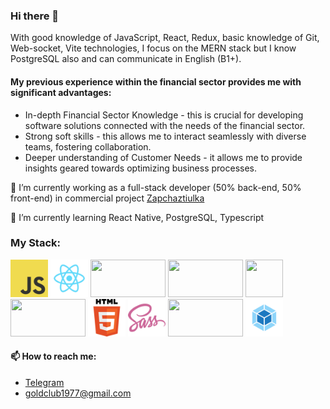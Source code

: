 ### Hi there 👋

With good knowledge of JavaScript, React, Redux, basic knowledge of Git, Web-socket, Vite technologies, I focus on the MERN stack but I know PostgreSQL also and can communicate in English (B1+).

#### My previous experience within the financial sector provides me with significant advantages:
- In-depth Financial Sector Knowledge - this is crucial for developing software solutions connected with the needs of the financial sector.
- Strong soft skills - this allows me to interact seamlessly with diverse teams, fostering collaboration.
- Deeper understanding of Customer Needs - it allows me to provide insights geared towards optimizing business processes.

🔭 I’m currently working as a full-stack developer (50% back-end, 50% front-end) in commercial project [Zapchaztiulka](https://github.com/Zapchaztiulka)

🌱 I’m currently learning React Native, PostgreSQL, Typescript

### My Stack:
<div>
<img src="https://raw.githubusercontent.com/github/explore/80688e429a7d4ef2fca1e82350fe8e3517d3494d/topics/javascript/javascript.png" width="60" height="60">
<img src="https://raw.githubusercontent.com/github/explore/80688e429a7d4ef2fca1e82350fe8e3517d3494d/topics/react/react.png" width="60" height="60">
<img src="https://miro.medium.com/v2/resize:fit:1400/format:webp/1*AJpFZrofvxMn3MHh9p3i_Q.jpeg" width="120" height="60">
<img src="https://upload.wikimedia.org/wikipedia/commons/d/d9/Node.js_logo.svg" width="120" height="60">
<img src="https://miro.medium.com/v2/resize:fit:1024/format:webp/1*doAg1_fMQKWFoub-6gwUiQ.png" width="60" height="60">
<img src="https://1000logos.net/wp-content/uploads/2020/08/PostgreSQL-Logo.png" width="120" height="60">
<img src="https://raw.githubusercontent.com/github/explore/80688e429a7d4ef2fca1e82350fe8e3517d3494d/topics/html/html.png" width="60" height="60">
<img src="https://raw.githubusercontent.com/github/explore/80688e429a7d4ef2fca1e82350fe8e3517d3494d/topics/sass/sass.png" width="60" height="60">
<img src="https://res.cloudinary.com/practicaldev/image/fetch/s--tMai_cRx--/c_imagga_scale,f_auto,fl_progressive,h_420,q_auto,w_1000/https://dev-to-uploads.s3.amazonaws.com/uploads/articles/h4jbiijckmk65al45e6x.jpg" width="120" height="60">
<img src="https://raw.githubusercontent.com/github/explore/80688e429a7d4ef2fca1e82350fe8e3517d3494d/topics/webpack/webpack.png" width="60" height="60">
</div>

#### 📫 How to reach me:
- [Telegram](https://t/me/Bayraktar_OK)
- goldclub1977@gmail.com
  


